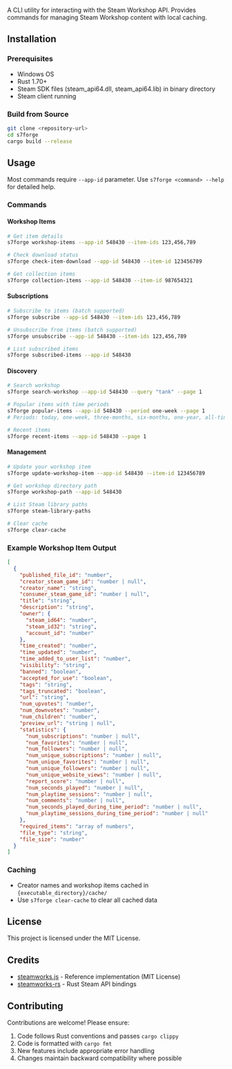 A CLI utility for interacting with the Steam Workshop API. Provides commands for managing Steam Workshop content with local caching.

## Installation

### Prerequisites

- Windows OS
- Rust 1.70+
- Steam SDK files (steam_api64.dll, steam_api64.lib) in binary directory
- Steam client running

### Build from Source

```bash
git clone <repository-url>
cd s7forge
cargo build --release
```

## Usage

Most commands require `--app-id` parameter. Use `s7forge <command> --help` for detailed help.

### Commands

#### Workshop Items

```bash
# Get item details
s7forge workshop-items --app-id 548430 --item-ids 123,456,789

# Check download status
s7forge check-item-download --app-id 548430 --item-id 123456789

# Get collection items
s7forge collection-items --app-id 548430 --item-id 987654321
```

#### Subscriptions

```bash
# Subscribe to items (batch supported)
s7forge subscribe --app-id 548430 --item-ids 123,456,789

# Unsubscribe from items (batch supported)
s7forge unsubscribe --app-id 548430 --item-ids 123,456,789

# List subscribed items
s7forge subscribed-items --app-id 548430
```

#### Discovery

```bash
# Search workshop
s7forge search-workshop --app-id 548430 --query "tank" --page 1

# Popular items with time periods
s7forge popular-items --app-id 548430 --period one-week --page 1
# Periods: today, one-week, three-months, six-months, one-year, all-time

# Recent items
s7forge recent-items --app-id 548430 --page 1
```

#### Management

```bash
# Update your workshop item
s7forge update-workshop-item --app-id 548430 --item-id 123456789

# Get workshop directory path
s7forge workshop-path --app-id 548430

# List Steam library paths
s7forge steam-library-paths

# Clear cache
s7forge clear-cache
```

### Example Workshop Item Output

```json
[
  {
    "published_file_id": "number",
    "creator_steam_game_id": "number | null",
    "creator_name": "string",
    "consumer_steam_game_id": "number | null",
    "title": "string",
    "description": "string",
    "owner": {
      "steam_id64": "number",
      "steam_id32": "string",
      "account_id": "number"
    },
    "time_created": "number",
    "time_updated": "number",
    "time_added_to_user_list": "number",
    "visibility": "string",
    "banned": "boolean",
    "accepted_for_use": "boolean",
    "tags": "string",
    "tags_truncated": "boolean",
    "url": "string",
    "num_upvotes": "number",
    "num_downvotes": "number",
    "num_children": "number",
    "preview_url": "string | null",
    "statistics": {
      "num_subscriptions": "number | null",
      "num_favorites": "number | null",
      "num_followers": "number | null",
      "num_unique_subscriptions": "number | null",
      "num_unique_favorites": "number | null",
      "num_unique_followers": "number | null",
      "num_unique_website_views": "number | null",
      "report_score": "number | null",
      "num_seconds_played": "number | null",
      "num_playtime_sessions": "number | null",
      "num_comments": "number | null",
      "num_seconds_played_during_time_period": "number | null",
      "num_playtime_sessions_during_time_period": "number | null"
    },
    "required_items": "array of numbers",
    "file_type": "string",
    "file_size": "number"
  }
]
```

### Caching

- Creator names and workshop items cached in `{executable_directory}/cache/`
- Use `s7forge clear-cache` to clear all cached data

## License

This project is licensed under the MIT License.

## Credits

- [steamworks.js](https://github.com/ceifa/steamworks.js) - Reference implementation (MIT License)
- [steamworks-rs](https://github.com/Noxime/steamworks-rs) - Rust Steam API bindings

## Contributing

Contributions are welcome! Please ensure:

1. Code follows Rust conventions and passes `cargo clippy`
2. Code is formatted with `cargo fmt`
3. New features include appropriate error handling
4. Changes maintain backward compatibility where possible
